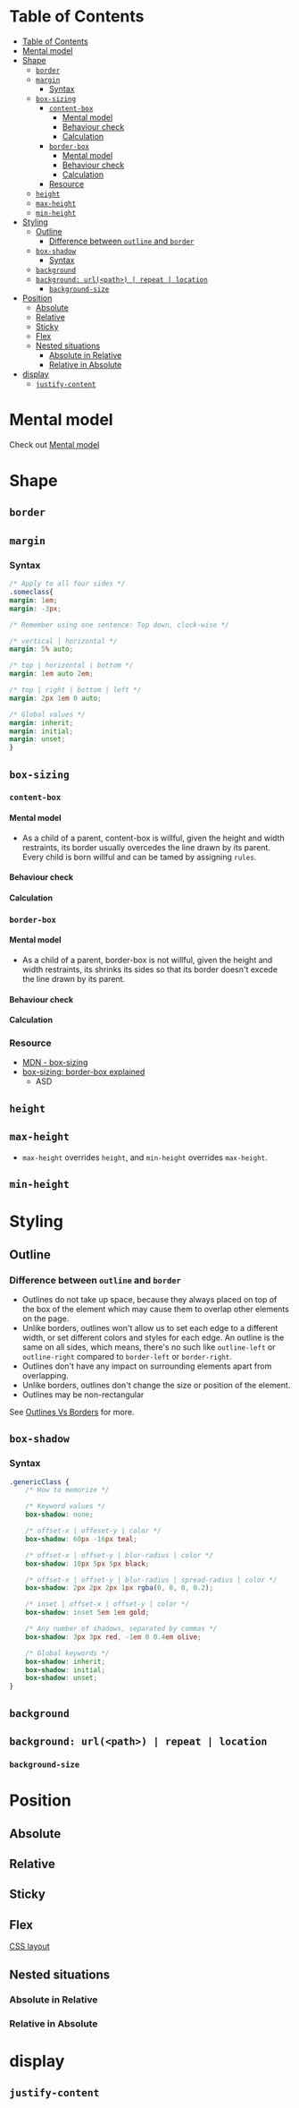 # Table of Contents
- [Table of Contents](#table-of-contents)
- [Mental model](#mental-model)
- [Shape](#shape)
  - [```border```](#border)
  - [```margin```](#margin)
    - [Syntax](#syntax)
  - [```box-sizing```](#box-sizing)
    - [```content-box```](#content-box)
      - [Mental model](#mental-model-1)
      - [Behaviour check](#behaviour-check)
      - [Calculation](#calculation)
    - [```border-box```](#border-box)
      - [Mental model](#mental-model-2)
      - [Behaviour check](#behaviour-check-1)
      - [Calculation](#calculation-1)
    - [Resource](#resource)
  - [```height```](#height)
  - [```max-height```](#max-height)
  - [```min-height```](#min-height)
- [Styling](#styling)
  - [Outline](#outline)
    - [Difference between ```outline``` and ```border```](#difference-between-outline-and-border)
  - [```box-shadow```](#box-shadow)
    - [Syntax](#syntax-1)
  - [```background```](#background)
  - [```background: url(<path>) | repeat | location```](#background-urlpath--repeat--location)
    - [```background-size```](#background-size)
- [Position](#position)
  - [Absolute](#absolute)
  - [Relative](#relative)
  - [Sticky](#sticky)
  - [Flex](#flex)
  - [Nested situations](#nested-situations)
    - [Absolute in Relative](#absolute-in-relative)
    - [Relative in Absolute](#relative-in-absolute)
- [display](#display)
  - [```justify-content```](#justify-content)
# Mental model
Check out [Mental model](./mental-model.md)

# Shape

## ```border```

## ```margin```
### Syntax
```css
/* Apply to all four sides */
.someclass{
margin: 1em;
margin: -3px;

/* Remember using one sentence: Top down, clock-wise */

/* vertical | horizontal */
margin: 5% auto;

/* top | horizontal | bottom */
margin: 1em auto 2em;

/* top | right | bottom | left */
margin: 2px 1em 0 auto;

/* Global values */
margin: inherit;
margin: initial;
margin: unset;
}
```

## ```box-sizing```
### ```content-box```
#### Mental model
- As a child of a parent, content-box is willful, given the height and width restraints, its border usually overcedes the line drawn by its parent. Every child is born willful and can be tamed by assigning ```rules```.
#### Behaviour check
#### Calculation
### ```border-box```
#### Mental model
- As a child of a parent, border-box is not willful, given the height and width restraints, its shrinks its sides so that its border doesn't excede the line drawn by its parent.
#### Behaviour check
#### Calculation
### Resource
- [MDN - box-sizing](https://developer.mozilla.org/en-US/docs/Web/CSS/box-sizing)
- [box-sizing: border-box explained](https://www.youtube.com/watch?v=WlGQdgy-M6w)
  - ASD
## ```height```
## ```max-height```
- ```max-height``` overrides ```height```, and ```min-height``` overrides ```max-height```.
## ```min-height```

# Styling
## Outline
### Difference between ```outline``` and ```border```
- Outlines do not take up space, because they always placed on top of the box of the element which may cause them to overlap other elements on the page.
- Unlike borders, outlines won't allow us to set each edge to a different width, or set different colors and styles for each edge. An outline is the same on all sides, which means, there's no such like ```outline-left``` or ```outline-right``` compared to ```border-left``` or ```border-right```.
- Outlines don't have any impact on surrounding elements apart from overlapping.
- Unlike borders, outlines don't change the size or position of the element.
- Outlines may be non-rectangular

See [Outlines Vs Borders](https://www.tutorialrepublic.com/css-tutorial/css-outline.php#:~:text=Unlike%20borders%2C%20outlines%20won't,or%20position%20of%20the%20element.) for more.

## ```box-shadow```
### Syntax
```css
.genericClass {
    /* How to memorize */

    /* Keyword values */
    box-shadow: none;

    /* offset-x | offeset-y | color */
    box-shadow: 60px -16px teal;

    /* offset-x | offset-y | blur-radius | color */
    box-shadow: 10px 5px 5px black;

    /* offset-x | offset-y | blur-radius | spread-radius | color */
    box-shadow: 2px 2px 2px 1px rgba(0, 0, 0, 0.2);

    /* inset | offset-x | offset-y | color */
    box-shadow: inset 5em 1em gold;

    /* Any number of shadows, separated by commas */
    box-shadow: 3px 3px red, -1em 0 0.4em olive;

    /* Global keywords */
    box-shadow: inherit;
    box-shadow: initial;
    box-shadow: unset;
}
```

## ```background```
## ```background: url(<path>) | repeat | location```
### ```background-size```


# Position
## Absolute
## Relative
## Sticky
## Flex
[CSS layout](./css-layout.md)
## Nested situations
### Absolute in Relative
### Relative in Absolute

# display
## ```justify-content```